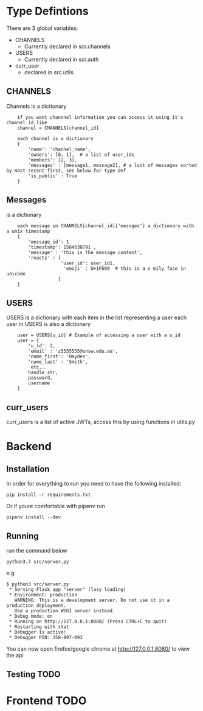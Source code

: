 # Type Defintions
There are 3 global variables:
- CHANNELS
    - Currently declared in scr.channels
- USERS
    - Currently declared in scr.auth
- curr_user
    - declared in src.utils

## CHANNELS
Channels is a dictionary
``` 
    if you want channnel information you can access it using it's channel id like
    channel = CHANNELS[channel_id]

    each channel is a dictionary 
    { 
        'name': 'channel_name',
        'owners': [0, 1],  # a list of user_ids
        'members': [2, 3],
        'messages' : [message1, message2], # a lsit of messages sorted by most recent first, see below for type def
        'is_public' : True
    }
```

## Messages
is a dictionary
```
    each message in CHANNELS[channel_id]['messges'] a dictionary with a unix timestamp
    {
        'message_id': 1
        'timestamp': 1584538791 ,
        'message' : 'this is the message content',
        'reacts' : [ 
                    'user_id': user_id1,
                     'emoji' : U+1F600  # this is a s mily face in unicode
                   ]
    }

```



## USERS
USERS is a dictionary with each item in the list representing a user
each user in USERS is also a dictionary
```
    user = USERS[u_id] # Example of accessing a user with a u_id
    user = {
        'u_id': 2,
        'email' : 'z5555555@unsw.edu.au',
        'name_first': 'Hayden', 
        'name_last' : 'Smith', 
         etc...
        handle_str,
        password,
        username
    }
```

## curr_users
curr_users is a list of active JWTs, access this by using functions in utils.py


# Backend
## Installation
In order for everything to run you need to have the following installed:
```
pip install -r requirements.txt
```
Or if youre comfortable with pipenv run
```
pipenv install --dev
```
## Running
run the command below
```
python3.7 src/server.py
```
e.g

```
$ python3 src/server.py 
 * Serving Flask app "server" (lazy loading)
 * Environment: production
   WARNING: This is a development server. Do not use it in a production deployment.
   Use a production WSGI server instead.
 * Debug mode: on
 * Running on http://127.0.0.1:8080/ (Press CTRL+C to quit)
 * Restarting with stat
 * Debugger is active!
 * Debugger PIN: 358-897-093
```

You can now open firefox/google chrome at http://127.0.0.1:8080/ to view the api


## Testing TODO

# Frontend TODO


